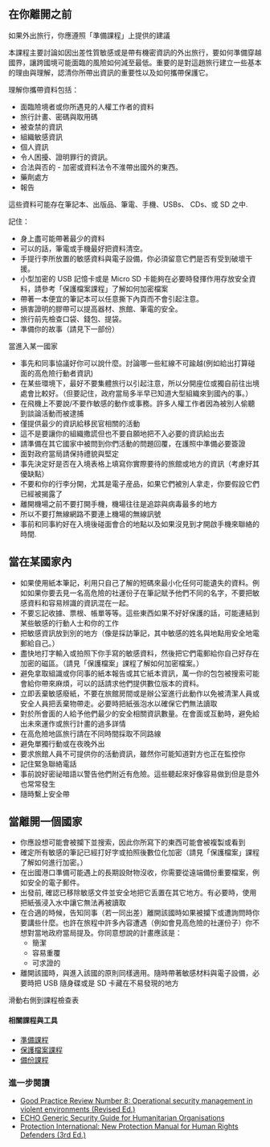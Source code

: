 在你離開之前
-------------
如果外出旅行，你應遵照「準備課程」上提供的建議

本課程主要討論如因出差性質敏感或是帶有機密資訊的外出旅行，要如何準備穿越國界，讓跨國境可能面臨的風險如何減至最低。重要的是對這趙旅行建立一些基本的理由與理解，認清你所帶出資訊的重要性以及如何攜帶保護它。

理解你攜帶資料包括：
- 面臨險境者或你所遇見的人權工作者的資料
- 旅行計畫、密碼與取用碼
- 被查禁的資訊
- 組織敏感資訊
- 個人資訊
- 令人困擾、證明罪行的資訊。
- 合法與否的 - 加密或資料法令不淮帶出國外的東西。
- 藥劑處方
- 報告

這些資料可能存在筆記本、出版品、筆電、手機、USBs、 CDs、或 SD 之中.

記住：
- 身上盡可能帶著最少的資料
- 可以的話，筆電或手機最好把資料清空。
- 手提行李所放置的敏感資料與電子設備，你必須留意它們是否有受到破壞干援。
- 小型加密的 USB 記憶卡或是 Micro SD 卡能夠在必要時發揮作用存放安全資料，請參考「保護檔案課程」了解如何加密檔案
- 帶著一本便宜的筆記本可以任意撕下內頁而不會引起注意。
- 損害證明的膠帶可以提高器材、旅館、筆電的安全。
- 旅行前先檢查口袋、錢包、提袋。
- 準備你的故事（請見下一部份）

當進入某一國家

- 事先和同事協議好你可以說什麼。討論哪一些紅線不可踰越(例如給出打算碰面的高危險行動者資訊)
- 在某些環境下，最好不要集體旅行以引起注意，所以分開座位或獨自前往出境處會比較好。（但要記住，政府當局多半早已知道大型組織來到國內的事。）
- 在飛機上不要說/不要作敏感的動作或事務。許多人權工作者因為被別人偷聽到談論活動而被逮捕
- 僅提供最少的資訊給移民官相關的活動
- 這不是要讓你的組織撒謊但也不要自願地把不入必要的資訊給出去
- 請準備在其它國家中被問到你們活動的問題回覆，在護照中準備必要簽證
- 面對政府當局請保持禮貌與堅定
- 事先決定好是否在入境表格上填寫你實際要待的旅館或地方的資訊（考慮好其優缺點）
- 不要和你的行李分開，尤其是電子産品，如果它們被別人拿走，你要假設它們已經被揭露了
- 離開機場之前不要打開手機，機場往往是追踪與病毒最多的地方
- 所以不要打無線網路不要連上機場的無線訊號
- 事前和同事約好在入境後碰面會合的地點以及如果沒見到才開啟手機來聯絡的時間.

當在某國家內
-------------

- 如果使用紙本筆記，利用只自己了解的短碼來最小化任何可能遺失的資料。例如如果你要去見一名高危險的社運份子在筆記賦予他們不同的名字，不要把敏感資料和容易辨識的資訊混在一起。
- 不要忘記收據、票根、帳單等等。這些東西如果不好好保護的話，可能連結到某些敏感的行動人士和你的工作
- 把敏感資訊放到別的地方（像是採訪筆記，其中敏感的姓名與地點用安全地電郵給自己。）
- 盡快地打字輸入或拍照下你手寫的敏感資料，然後把它們電郵給你自己好存在加密的磁區。（請見「保護檔案」課程了解如何加密檔案。）
- 避免拿取組識或你同事的紙本報告或其它紙本資訊，萬一你的包包被搜索可能會給你帶來麻煩，可以的話請求他們提供數位版本的資料。
- 立即丢棄敏感廢紙，不要在旅館房間或是辦公室進行此動作以免被清潔人員或安全人員把丢棄物帶走。必要時把紙張泡水以確保它們無法讀取
- 對於所會面的人給予他們最少的安全相關資訊數量。在會面或互動時，避免給出未來運作或旅行計畫的過多詳情
- 在高危險地區旅行請在不同時間採取不同路線
- 避免單獨行動或在夜晚外出
- 要求旅館人員不可提供你的活動資訊，雖然你可能知道對方也正在監控你
- 記住緊急聯絡電話
- 事前說好密祕暗語以警告他們附近有危險。這些聽起來好像容易做到但是意外也常常發生
- 隨時繫上安全帶

當離開一個國家
--------------

- 你應設想可能會被攔下並搜索，因此你所寫下的東西可能會被複製或看到
- 確定所有敏感的筆記已經打好字或拍照後數位化加密（請見「保護檔案」課程了解如何進行加密。）
- 在出國港口準備可能遇上的長期設財物沒收，你需要從遠端備份重要檔案，例如安全的電子郵件。
- 出發前, 確認已移除敏感文件並安全地把它丢置在其它地方。有必要時，使用把紙張浸入水中讓它無法再被讀取
- 在合適的時候，告知同事（若一同出差）離開該國時如果被攔下或遭詢問時你要講些什麼。也許在旅程中許多內容遭遇（例如會見高危險的社運份子）你不想對當地政府當局提及。你同意想說的計畫應該是：
   - 簡潔
   - 容易重覆
   - 可求證的
- 離開該國時，與進入該國的原則同樣適用。隨時帶著敏感材料與電子設備，必要時把 USB 隨身碟或是 SD 卡藏在不易發現的地方

滑動右側到課程檢查表

#### 相關課程與工具

- [準備課程](umbrella://lesson/preparation)
- [保護檔案課程](umbrella://lesson/protecting-files)
- [備份課程](umbrella://lesson/backing-up)

### 進一步閱讀

-   [Good Practice Review Number 8: Operational security management in violent environments (Revised Ed.)](www.odihpn.org/download/gpr_8_revised2pdf)
-   [ECHO Generic Security Guide for Humanitarian Organisations](https://www.google.co.uk/url?sa=t&rct=j&q=&esrc=s&source=web&cd=1&cad=rja&uact=8&ved=0CCEQFjAA&url=http%3A%2F%2Fec.europa.eu%2Fecho%2Ffiles%2Fevaluation%2Fwatsan2005%2Fannex_files%2FECHO%2FECHO12%20-%20echo_generic_security_guide_en.doc&ei=kLxAVc6LOILuUP2SgbAE&usg=AFQjCNEXEOcbLeV24f3WolHmDwLq7KJzlQ&sig2=hbnI7wfdrGIHS7mmikBRWA)
-   [Protection International: New Protection Manual for Human Rights Defenders (3rd Ed.)](protectioninternational.org/publication/new-protection-manual-for-human-rights-defenders-3rd-edition/)

